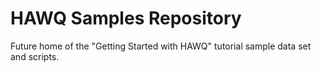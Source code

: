 # HAWQ Samples Repository


Future home of the "Getting Started with HAWQ" tutorial sample data set and scripts.